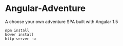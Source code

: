 # Angular-Adventure
A choose your own adventure SPA built with Angular 1.5
``` 
npm install 
bower install
http-server -o
```
